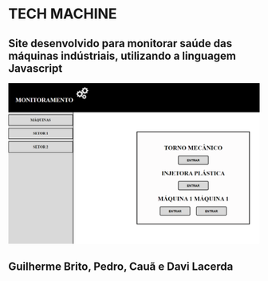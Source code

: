 <h1>TECH MACHINE</h1>
<h2>Site desenvolvido para monitorar saúde das máquinas indústriais, utilizando a linguagem Javascript</h2>
<img src="tela.PNG">
<h2>Guilherme Brito, Pedro, Cauã e Davi Lacerda</h2>

